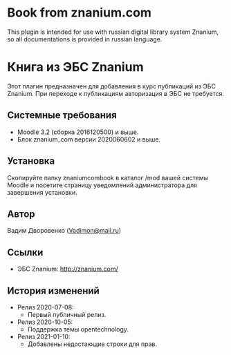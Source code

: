 Book from znanium.com
=====================

This plugin is intended for use with russian digital library system Znanium, 
so all documentations is provided in russian language.

Книга из ЭБС Znanium
====================

Этот плагин предназначен для добавления в курс публикаций из ЭБС Znanium. При переходе к публикациям авторизация в ЭБС 
не требуется. 

Системные требования
--------------------
- Moodle 3.2 (сборка 2016120500) и выше.
- Блок znanium_com версии 2020060602 и выше.

Установка
---------
Скопируйте папку znaniumcombook в каталог /mod вашей системы Moodle и посетите страницу уведомлений администратора 
для завершения установки.

Автор
------
Вадим Дворовенко (Vadimon@mail.ru)

Ссылки
------
- ЭБС Znanium: http://znanium.com/

История изменений
-----------------
- Релиз 2020-07-08:
    - Первый публичный релиз.
- Релиз 2020-10-05:
    - Поддержка темы opentechnology.
- Релиз 2021-01-10:
    - Добавлены недостающие строки для прав.
